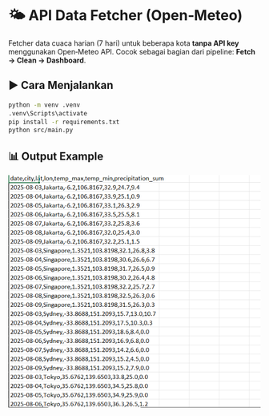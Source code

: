 # 🌤️ API Data Fetcher (Open‑Meteo)

Fetcher data cuaca harian (7 hari) untuk beberapa kota **tanpa API key** menggunakan Open‑Meteo API.
Cocok sebagai bagian dari pipeline: **Fetch → Clean → Dashboard**.

## ▶️ Cara Menjalankan
```bash
python -m venv .venv
.venv\Scripts\activate
pip install -r requirements.txt
python src/main.py
```
## 📊 Output Example
![Output Screenshot](assets/screenshot.png)
